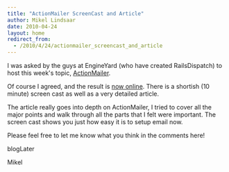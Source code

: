 ```yaml
---
title: "ActionMailer ScreenCast and Article"
author: Mikel Lindsaar
date: 2010-04-24
layout: home
redirect_from:
  - /2010/4/24/actionmailer_screencast_and_article
---
```

I was asked by the guys at EngineYard (who have created RailsDispatch)
to host this week's topic,
[ActionMailer](http://www.railsdispatch.com/posts/actionmailer/).

Of course I agreed, and the result is [now
online](http://www.railsdispatch.com/posts/actionmailer/). There is a
shortish (10 minute) screen cast as well as a very detailed article.

The article really goes into depth on ActionMailer, I tried to cover all
the major points and walk through all the parts that I felt were
important. The screen cast shows you just how easy it is to setup email
now.

Please feel free to let me know what you think in the comments here!

blogLater

Mikel
